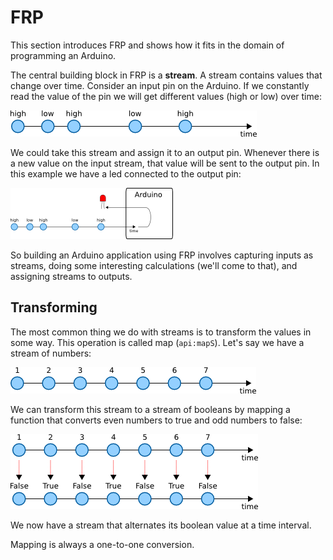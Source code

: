 # FRP

This section introduces FRP and shows how it fits in the domain of programming
an Arduino.

The central building block in FRP is a **stream**. A stream contains values
that change over time. Consider an input pin on the Arduino. If we constantly
read the value of the pin we will get different values (high or low) over time:

![Example input stream.](doc/input-stream.png)

We could take this stream and assign it to an output pin. Whenever there is a
new value on the input stream, that value will be sent to the output pin. In
this example we have a led connected to the output pin:

![Stream connected to Arduino.](doc/stream-arduino.png)

So building an Arduino application using FRP involves capturing inputs as
streams, doing some interesting calculations (we'll come to that), and
assigning streams to outputs.

## Transforming

The most common thing we do with streams is to transform the values in some
way. This operation is called map (`api:mapS`). Let's say we have a stream of
numbers:

![A stream of numbers.](doc/number-stream.png)

We can transform this stream to a stream of booleans by mapping a function that
converts even numbers to true and odd numbers to false:

![Mapping numbers to booleans.](doc/map-number-stream.png)

We now have a stream that alternates its boolean value at a time interval.

Mapping is always a one-to-one conversion.
